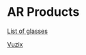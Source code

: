 # AR Products

[List of glasses](https://www.wareable.com/ar/the-best-smartglasses-google-glass-and-the-rest)

[Vuzix](https://www.vuzix.com/Products)